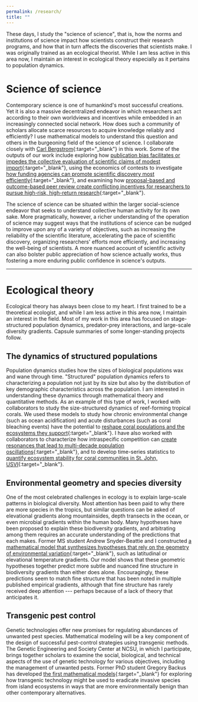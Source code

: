 ```yaml
---
permalink: /research/
title: ""
---
```


These days, I study the "science of science", that is, how the norms and institutions of science impact how scientists construct their research programs, and how that in turn affects the discoveries that scientists make.  I was originally trained as an ecological theorist.  While I am less active in this area now, I maintain an interest in ecological theory especially as it pertains to population dynamics.  

# Science of science  

Contemporary science is one of humankind's most successful creations.  Yet it is also a massive decentralized endeavor in which researchers act according to their own worldviews and incentives while embedded in an increasingly connected social network.  How does such a community of scholars allocate scarce resources to acquire knowledge reliably and efficiently?  I use mathematical models to understand this question and others in the burgeoning field of the science of science.  I collaborate closely with [Carl Bergstrom](http://ctbergstrom.com/){:target="\_blank"} in this work.  Some of the outputs of our work include exploring how [publication bias facilitates or impedes the collective evaluation of scientific claims of modest import](https://elifesciences.org/articles/21451){:target="\_blank"}, using the economics of contests to investigate [how funding agencies can promote scientific discovery most efficiently](https://journals.plos.org/plosbiology/article?id=10.1371/journal.pbio.3000065){:target="\_blank"}, and examining how [proposal-based and outcome-based peer review create conflicting incentives for researchers to pursue high-risk, high-return research](https://www.pnas.org/doi/10.1073/pnas.2111615118){:target="\_blank"}.  

The science of science can be situated within the larger social-science endeavor that seeks to understand collective human activity for its own sake.  More pragmatically, however, a richer understanding of the operation of science may suggest ways that the institutions of science can be nudged to improve upon any of a variety of objectives, such as increasing the reliability of the scientific literature, accelerating the pace of scientific discovery, organizing researchers' efforts more efficiently, and increasing the well-being of scientists.  A more nuanced account of scientific activity can also bolster public appreciation of how science actually works, thus fostering a more enduring public confidence in science's outputs.

---

# Ecological theory

Ecological theory has always been close to my heart.  I first trained to be a theoretical ecologist, and while I am less active in this area now, I maintain an interest in the field.  Most of my work in this area has focused on stage-structured population dynamics, predator-prey interactions, and large-scale diversity gradients.  Capsule summaries of some longer-standing projects follow. 

## The dynamics of structured populations  
Population dynamics studies how the sizes of biological populations wax and wane through time.  "Structured" population dynamics refers to characterizing a population not just by its size but also by the distribution of key demographic characteristics across the population.  I am interested in understanding these dynamics through mathematical theory and quantitative methods.  As an example of this type of work, I worked with collaborators to study the size-structured dynamics of reef-forming tropical corals.  We used these models to study how chronic environmental change (such as ocean acidification) and acute disturbances (such as coral bleaching events) have the potential to [reshape coral populations and the ecosystems they support](https://esajournals.onlinelibrary.wiley.com/doi/full/10.1002/eap.2234){:target="\_blank"}.  I have also worked with collaborators to characterize how intraspecific competition can [create resonances that lead to multi-decade population oscillations](\https://link.springer.com/article/10.1007/s11538-021-00915-2){:target="\_blank"}, and to develop time-series statistics to [quantify ecosystem stability for coral communities in St. John, USVI](https://esajournals.onlinelibrary.wiley.com/doi/full/10.1890/14-0941.1){:target="\_blank"}. 

## Environmental geometry and species diversity
One of the most celebrated challenges in ecology is to explain large-scale patterns in biological diversity.  Most attention has been paid to why there are more species in the tropics, but similar questions can be asked of elevational gradients along mountainsides, depth transects in the ocean, or even microbial gradients within the human body.  Many hypotheses have been proposed to explain these biodiversity gradients, and arbitrating among them requires an accurate understanding of the predictions that each makes.  Former MS student Andrew Snyder-Beattie and I constructed [a mathematical model that synthesizes hypotheses that rely on the geometry of environmental variation](https://www.journals.uchicago.edu/doi/full/10.1086/688171){:target="\_blank"}, such as latitudinal or elevational temperature gradients.  Our model shows that these geometric hypotheses together predict more subtle and nuanced fine structure in biodiversity gradients than either does alone.  Encouragingly, these predictions seem to match fine structure that has been noted in multiple published empirical gradients, although that fine structure has rarely received deep attention --- perhaps because of a lack of theory that anticipates it.  

##  Transgenic pest control   
Genetic technologies offer new promises for regulating abundances of unwanted pest species.  Mathematical modeling will be a key component of the design of successful pest-control strategies using transgenic methods.  The Genetic Engineering and Society Center at NCSU, in which I participate, brings together scholars to examine the social, biological, and technical aspects of the use of genetic technology for various objectives, including the management of unwanted pests.  Former PhD student Gregory Backus has developed [the first mathematical models](https://esajournals.onlinelibrary.wiley.com/doi/full/10.1002/ecs2.1589){:target="\_blank"} for exploring how transgenic technology might be used to eradicate invasive species from island ecosystems in ways that are more environmentally benign than other contemporary alternatives. 
